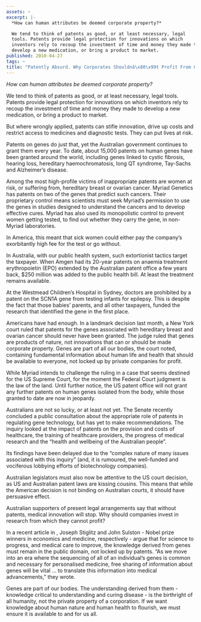 ```yaml
---
assets: ~
excerpt: |-
  *How can human attributes be deemed corporate property?*

  We tend to think of patents as good, or at least necessary, legal
  tools. Patents provide legal protection for innovations on which
  inventors rely to recoup the investment of time and money they made to
  develop a new medication, or bring a product to market.
published: 2010-04-27
tags: ~
title: "Patently Absurd. Why Corporates Shouldnâ\x80\x99t Profit From Our Genes"
---
```

*How can human attributes be deemed corporate property?*

We tend to think of patents as good, or at least necessary, legal
tools. Patents provide legal protection for innovations on which
inventors rely to recoup the investment of time and money they made to
develop a new medication, or bring a product to market.

But where wrongly applied, patents can stifle innovation, drive up costs
and restrict access to medicines and diagnostic tests. They can put
lives at risk.

Patents on genes do just that, yet the Australian government continues
to grant them every year. To date, about 15,000 patents on human genes
have been granted around the world, including genes linked to cystic
fibrosis, hearing loss, hereditary haemochromatosis, long QT syndrome,
Tay-Sachs and Alzheimer’s disease.

Among the most high-profile victims of inappropriate patents are women
at risk, or suffering from, hereditary breast or ovarian cancer. Myriad
Genetics has patents on two of the genes that predict such cancers.
Their proprietary control means scientists must seek Myriad’s permission
to use the genes in studies designed to understand the cancers and to
develop effective cures. Myriad has also used its monopolistic control
to prevent women getting tested, to find out whether they carry the
gene, in non-Myriad laboratories.

In America, this meant that sick women could either pay the company’s
exorbitantly high fee for the test or go without.

In Australia, with our public health system, such extortionist tactics
target the taxpayer. When Amgen had its 20-year patents on anaemia
treatment erythropoietin (EPO) extended by the Australian patent office
a few years back, $250 million was added to the public health bill. At
least the treatment remains available.

At the Westmead Children’s Hospital in Sydney, doctors are prohibited by
a patent on the SCN1A gene from testing infants for epilepsy. This is
despite the fact that those babies’ parents, and all other taxpayers,
funded the research that identified the gene in the first place.

Americans have had enough. In a landmark decision last month, a New York
court ruled that patents for the genes associated with hereditary breast
and ovarian cancer should never have been granted. The judge ruled that
genes are products of nature, not innovations that can or should be made
corporate property. Genes are part of all our bodies, the court noted,
containing fundamental information about human life and health that
should be available to everyone, not locked up by private companies for
profit.

While Myriad intends to challenge the ruling in a case that seems
destined for the US Supreme Court, for the moment the Federal Court
judgment is the law of the land. Until further notice, the US patent
office will not grant any further patents on human genes isolated from
the body, while those granted to date are now in jeopardy.

Australians are not so lucky, or at least not yet. The Senate recently
concluded a public consultation about the appropriate role of patents in
regulating gene technology, but has yet to make recommendations. The
inquiry looked at the impact of patents on the provision and costs of
healthcare, the training of healthcare providers, the progress of
medical research and the “health and wellbeing of the Australian
people”.

Its findings have been delayed due to the “complex nature of many issues
associated with this inquiry” (and, it is rumoured, the well-funded and
vociferous lobbying efforts of biotechnology companies).

Australian legislators must also now be attentive to the US court
decision, as US and Australian patent laws are kissing cousins. This
means that while the American decision is not binding on Australian
courts, it should have persuasive effect.

Australian supporters of present legal arrangements say that without
patents, medical innovation will stop. Why should companies invest in
research from which they cannot profit?

In a recent article in , Joseph Stiglitz and John Sulston - Nobel prize
winners in economics and medicine, respectively - argue that for science
to progress, and medical care to improve, the knowledge derived from
genes must remain in the public domain, not locked up by patents. “As we
move into an era where the sequencing of all of an individual’s genes is
common and necessary for personalised medicine, free sharing of
information about genes will be vital … to translate this information
into medical advancements,” they wrote.

Genes are part of our bodies. The understanding derived from them -
knowledge critical to understanding and curing disease - is the
birthright of all humanity, not the private property of a corporation.
If we want knowledge about human nature and human health to flourish, we
must ensure it is available to and for us all.